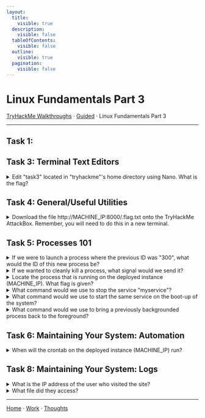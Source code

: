 ```yaml
---
layout:
  title:
    visible: true
  description:
    visible: false
  tableOfContents:
    visible: false
  outline:
    visible: true
  pagination:
    visible: false
---
```


# Linux Fundamentals Part 3

[TryHackMe Walkthroughs](./) ⋅ [Guided](../) ⋅ Linux Fundamentals Part 3

***

## Task 1:

## Task 3: Terminal Text Editors

<details>

<summary>Edit "task3" located in "tryhackme"'s home directory using Nano. What is the flag?</summary>

THM{TEXT\_EDITORS}

</details>

## Task 4: General/Useful Utilities

<details>

<summary>Download the file http://MACHINE_IP:8000/.flag.txt onto the TryHackMe AttackBox. Remember, you will need to do this in a new terminal.</summary>

THM{WGET\_WEBSERVER}

</details>

## Task 5: Processes 101

<details>

<summary>If we were to launch a process where the previous ID was "300", what would the ID of this new process be?</summary>

301

</details>

<details>

<summary>If we wanted to cleanly kill a process, what signal would we send it?</summary>

SIGTERM

</details>

<details>

<summary>Locate the process that is running on the deployed instance (MACHINE_IP). What flag is given?</summary>

THM{PROCESSES}

</details>

<details>

<summary>What command would we use to stop the service "myservice"?</summary>

systemctl stop myservice

</details>

<details>

<summary>What command would we use to start the same service on the boot-up of the system?</summary>

systemctl enable myservice

</details>

<details>

<summary>What command would we use to bring a previously backgrounded process back to the foreground?</summary>

fg

</details>

## Task 6: Maintaining Your System: Automation

<details>

<summary>When will the crontab on the deployed instance (MACHINE_IP) run?</summary>

@reboot

</details>

## Task 8: Maintaining Your System: Logs

<details>

<summary>What is the IP address of the user who visited the site?</summary>

10.9.232.111

</details>

<details>

<summary>What file did they access?</summary>

catsanddogs.jpg

</details>

***

[Home](https://app.gitbook.com/o/0kO27okC5uVB9ALX3rho/s/036xtfEIzcEdGegONXWM/) ⋅ [Work](https://app.gitbook.com/o/0kO27okC5uVB9ALX3rho/s/WaFS755Q4sf02CxLcghQ/) ⋅ [Thoughts](https://app.gitbook.com/o/0kO27okC5uVB9ALX3rho/s/s4QQPMntQ25hmJToKSOu/)
